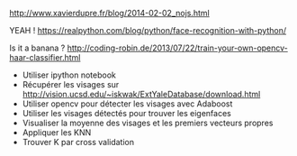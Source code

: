 http://www.xavierdupre.fr/blog/2014-02-02_nojs.html

YEAH ! https://realpython.com/blog/python/face-recognition-with-python/

Is it a banana ? http://coding-robin.de/2013/07/22/train-your-own-opencv-haar-classifier.html

- Utiliser ipython notebook
- Récupérer les visages sur http://vision.ucsd.edu/~iskwak/ExtYaleDatabase/download.html
- Utiliser opencv pour détecter les visages avec Adaboost
- Utiliser les visages détectés pour trouver les eigenfaces
- Visualiser la moyenne des visages et les premiers vecteurs propres
- Appliquer les KNN
- Trouver K par cross validation
